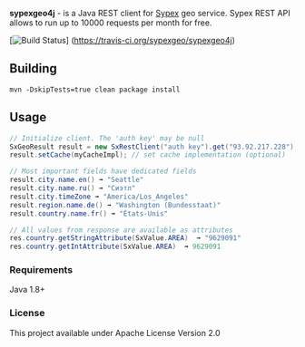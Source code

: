 __sypexgeo4j__  - is a Java REST client for [Sypex](https://sypexgeo.net/) geo service.
Sypex REST API allows to run up to 10000 requests per month for free.

[![Build Status](https://travis-ci.org/sypexgeo/sypexgeo4j.svg?branch=master)]	(https://travis-ci.org/sypexgeo/sypexgeo4j)

## Building

```
mvn -DskipTests=true clean package install
```

## Usage

```java
// Initialize client. The 'auth key' may be null
SxGeoResult result = new SxRestClient("auth key").get("93.92.217.228");
result.setCache(myCacheImpl); // set cache implementation (optional) 

// Most important fields have dedicated fields
result.city.name.en() ➟ "Seattle"
result.city.name.ru() ➟ "Сиэтл"
result.city.timeZone ➟ "America/Los_Angeles"
result.region.name.de() ➟ "Washington (Bundesstaat)"
result.country.name.fr() ➟ "États-Unis"

// All values from response are available as attributes
res.country.getStringAttribute(SxValue.AREA)  ➟ "9629091"
res.country.getIntAttribute(SxValue.AREA)  ➟ 9629091
```

### Requirements

Java 1.8+


### License

This project available under Apache License Version 2.0